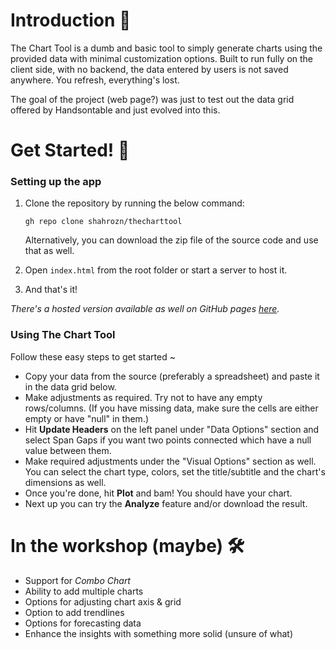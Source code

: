 # Introduction 👋

The Chart Tool is a dumb and basic tool to simply generate charts using the provided data with minimal customization options. Built to run fully on the client side, with no backend, the data entered by users is not saved anywhere. You refresh, everything's lost. 

The goal of the project (web page?) was just to test out the data grid offered by Handsontable and just evolved into this. 

# Get Started! 🚀

### Setting up the app

1. Clone the repository by running the below command:

   ```
   gh repo clone shahrozn/thecharttool
   ```

   Alternatively, you can download the zip file of the source code and use that as well.
2. Open `index.html` from the root folder or start a server to host it.
3. And that's it!

*There's a hosted version available as well on GitHub pages [here](https://shahrozn.github.io/thecharttool/).*

### Using The Chart Tool

Follow these easy steps to get started ~

* Copy your data from the source (preferably a spreadsheet) and paste it in the data grid below.
* Make adjustments as required. Try not to have any empty rows/columns. (If you have missing data, make sure the cells are either empty or have "null" in them.)
* Hit **Update Headers** on the left panel under "Data Options" section and select Span Gaps if you want two points connected which have a null value between them.
* Make required adjustments under the "Visual Options" section as well. You can select the chart type, colors, set the title/subtitle and the chart's dimensions as well.
* Once you're done, hit **Plot** and bam! You should have your chart.
* Next up you can try the **Analyze** feature and/or download the result.

# In the workshop (maybe) 🛠️

- Support for *Combo Chart*
- Ability to add multiple charts
- Options for adjusting chart axis & grid
- Option to add trendlines
- Options for forecasting data
- Enhance the insights with something more solid (unsure of what)
